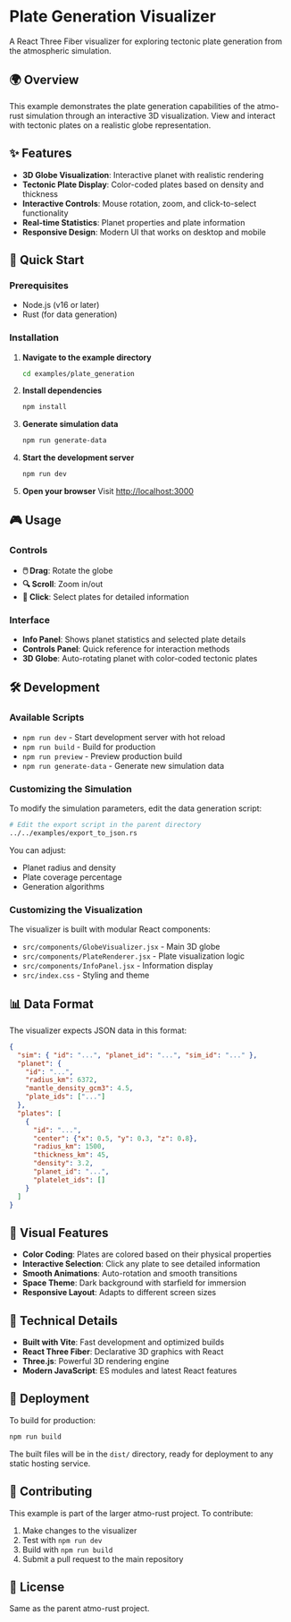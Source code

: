 # Plate Generation Visualizer

A React Three Fiber visualizer for exploring tectonic plate generation from the atmospheric simulation.

## 🌍 Overview

This example demonstrates the plate generation capabilities of the atmo-rust simulation through an interactive 3D visualization. View and interact with tectonic plates on a realistic globe representation.

## ✨ Features

- **3D Globe Visualization**: Interactive planet with realistic rendering
- **Tectonic Plate Display**: Color-coded plates based on density and thickness
- **Interactive Controls**: Mouse rotation, zoom, and click-to-select functionality
- **Real-time Statistics**: Planet properties and plate information
- **Responsive Design**: Modern UI that works on desktop and mobile

## 🚀 Quick Start

### Prerequisites
- Node.js (v16 or later)
- Rust (for data generation)

### Installation

1. **Navigate to the example directory**
   ```bash
   cd examples/plate_generation
   ```

2. **Install dependencies**
   ```bash
   npm install
   ```

3. **Generate simulation data**
   ```bash
   npm run generate-data
   ```

4. **Start the development server**
   ```bash
   npm run dev
   ```

5. **Open your browser**
   Visit [http://localhost:3000](http://localhost:3000)

## 🎮 Usage

### Controls
- **🖱️ Drag**: Rotate the globe
- **🔍 Scroll**: Zoom in/out
- **🎯 Click**: Select plates for detailed information

### Interface
- **Info Panel**: Shows planet statistics and selected plate details
- **Controls Panel**: Quick reference for interaction methods
- **3D Globe**: Auto-rotating planet with color-coded tectonic plates

## 🛠️ Development

### Available Scripts

- `npm run dev` - Start development server with hot reload
- `npm run build` - Build for production
- `npm run preview` - Preview production build
- `npm run generate-data` - Generate new simulation data

### Customizing the Simulation

To modify the simulation parameters, edit the data generation script:

```bash
# Edit the export script in the parent directory
../../examples/export_to_json.rs
```

You can adjust:
- Planet radius and density
- Plate coverage percentage
- Generation algorithms

### Customizing the Visualization

The visualizer is built with modular React components:

- `src/components/GlobeVisualizer.jsx` - Main 3D globe
- `src/components/PlateRenderer.jsx` - Plate visualization logic
- `src/components/InfoPanel.jsx` - Information display
- `src/index.css` - Styling and theme

## 📊 Data Format

The visualizer expects JSON data in this format:

```json
{
  "sim": { "id": "...", "planet_id": "...", "sim_id": "..." },
  "planet": {
    "id": "...",
    "radius_km": 6372,
    "mantle_density_gcm3": 4.5,
    "plate_ids": ["..."]
  },
  "plates": [
    {
      "id": "...",
      "center": {"x": 0.5, "y": 0.3, "z": 0.8},
      "radius_km": 1500,
      "thickness_km": 45,
      "density": 3.2,
      "planet_id": "...",
      "platelet_ids": []
    }
  ]
}
```

## 🎨 Visual Features

- **Color Coding**: Plates are colored based on their physical properties
- **Interactive Selection**: Click any plate to see detailed information
- **Smooth Animations**: Auto-rotation and smooth transitions
- **Space Theme**: Dark background with starfield for immersion
- **Responsive Layout**: Adapts to different screen sizes

## 🔧 Technical Details

- **Built with Vite**: Fast development and optimized builds
- **React Three Fiber**: Declarative 3D graphics with React
- **Three.js**: Powerful 3D rendering engine
- **Modern JavaScript**: ES modules and latest React features

## 🚀 Deployment

To build for production:

```bash
npm run build
```

The built files will be in the `dist/` directory, ready for deployment to any static hosting service.

## 🤝 Contributing

This example is part of the larger atmo-rust project. To contribute:

1. Make changes to the visualizer
2. Test with `npm run dev`
3. Build with `npm run build`
4. Submit a pull request to the main repository

## 📝 License

Same as the parent atmo-rust project.

